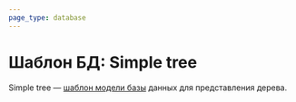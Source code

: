```yaml
---
page_type: database
---
```


# Шаблон БД: Simple tree

Simple tree — [шаблон модели базы]([[20230403200717]]) данных для представления дерева.

